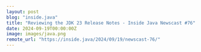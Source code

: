 ```yaml
---
layout: post
blog: "inside.java"
title: "Reviewing the JDK 23 Release Notes - Inside Java Newscast #76"
date: 2024-09-19T00:00:00Z
image: images/java.png
remote_url: "https://inside.java/2024/09/19/newscast-76/"
---
```

